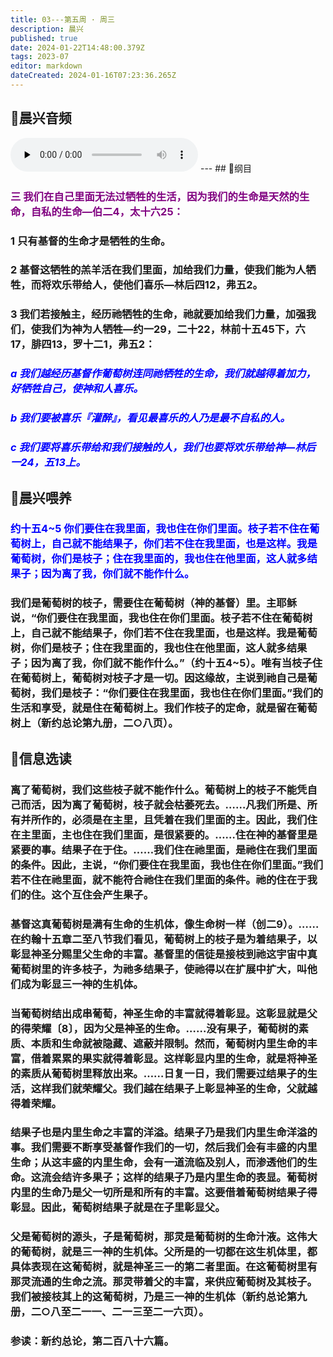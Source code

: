 ```yaml
---
title: 03---第五周 · 周三
description: 晨兴
published: true
date: 2024-01-22T14:48:00.379Z
tags: 2023-07
editor: markdown
dateCreated: 2024-01-16T07:23:36.265Z
---
```


## 🎵晨兴音频
<audio id="audio" controls="" preload="none">
      <source id="mp3" src="/2023-07/week5/week5day3.mp3">
</audio>
---
## 📖纲目

### **<font color=purple> 三 我们在自己里面无法过牺牲的生活，因为我们的生命是天然的生命，自私的生命—伯二4，太十六25：**</font>

### **1 只有基督的生命才是牺牲的生命。**

### **2 基督这牺牲的羔羊活在我们里面，加给我们力量，使我们能为人牺牲，而将欢乐带给人，使他们喜乐—林后四12，弗五2。**

### **3 我们若接触主，经历祂牺牲的生命，祂就要加给我们力量，加强我们，使我们为神为人牺牲—约一29，二十22，林前十五45下，六17，腓四13，罗十二1，弗五2：**

### ***<font color=blue> a 我们越经历基督作葡萄树连同祂牺牲的生命，我们就越得着加力，好牺牲自己，使神和人喜乐。***</font>

### ***<font color=blue> b 我们要被喜乐『灌醉』，看见最喜乐的人乃是最不自私的人。***</font>

### ***<font color=blue> c 我们要将喜乐带给和我们接触的人，我们也要将欢乐带给神—林后一24，五13上。***</font>

## 📖晨兴喂养

### <font color=blue> 约十五4~5    你们要住在我里面，我也住在你们里面。枝子若不住在葡萄树上，自己就不能结果子，你们若不住在我里面，也是这样。我是葡萄树，你们是枝子；住在我里面的，我也住在他里面，这人就多结果子；因为离了我，你们就不能作什么。</font>

### 我们是葡萄树的枝子，需要住在葡萄树（神的基督）里。主耶稣说，“你们要住在我里面，我也住在你们里面。枝子若不住在葡萄树上，自己就不能结果子，你们若不住在我里面，也是这样。我是葡萄树，你们是枝子；住在我里面的，我也住在他里面，这人就多结果子；因为离了我，你们就不能作什么。”（约十五4~5）。唯有当枝子住在葡萄树上，葡萄树对枝子才是一切。因这缘故，主说到祂自己是葡萄树，我们是枝子：“你们要住在我里面，我也住在你们里面。”我们的生活和享受，就是住在葡萄树上。我们作枝子的定命，就是留在葡萄树上（新约总论第九册，二○八页）。

## 📖信息选读

### 离了葡萄树，我们这些枝子就不能作什么。葡萄树上的枝子不能凭自己而活，因为离了葡萄树，枝子就会枯萎死去。……凡我们所是、所有并所作的，必须是在主里，且凭着在我们里面的主。因此，我们住在主里面，主也住在我们里面，是很紧要的。……住在神的基督里是紧要的事。结果子在于住。……我们住在祂里面，是祂住在我们里面的条件。因此，主说，“你们要住在我里面，我也住在你们里面。”我们若不住在祂里面，就不能符合祂住在我们里面的条件。祂的住在于我们的住。这个互住会产生果子。

### 基督这真葡萄树是满有生命的生机体，像生命树一样（创二9）。……在约翰十五章二至八节我们看见，葡萄树上的枝子是为着结果子，以彰显神圣分赐里父生命的丰富。基督里的信徒是接枝到祂这宇宙中真葡萄树里的许多枝子，为祂多结果子，使祂得以在扩展中扩大，叫他们成为彰显三一神的生机体。

### 当葡萄树结出成串葡萄，神圣生命的丰富就得着彰显。这彰显就是父的得荣耀〔8〕，因为父是神圣的生命。……没有果子，葡萄树的素质、本质和生命就被隐藏、遮蔽并限制。然而，葡萄树内里生命的丰富，借着累累的果实就得着彰显。这样彰显内里的生命，就是将神圣的素质从葡萄树里释放出来。……日复一日，我们需要过结果子的生活，这样我们就荣耀父。我们越在结果子上彰显神圣的生命，父就越得着荣耀。

### 结果子也是内里生命之丰富的洋溢。结果子乃是我们内里生命洋溢的事。我们需要不断享受基督作我们的一切，然后我们会有丰盛的内里生命；从这丰盛的内里生命，会有一道流临及别人，而渗透他们的生命。这流会结许多果子；这样的结果子乃是内里生命的表显。葡萄树内里的生命乃是父一切所是和所有的丰富。这要借着葡萄树结果子得彰显。因此，葡萄树结果子就是在子里彰显父。

### 父是葡萄树的源头，子是葡萄树，那灵是葡萄树的生命汁液。这伟大的葡萄树，就是三一神的生机体。父所是的一切都在这生机体里，都具体表现在这葡萄树，就是神圣三一的第二者里面。在这葡萄树里有那灵流通的生命之流。那灵带着父的丰富，来供应葡萄树及其枝子。我们被接枝其上的这葡萄树，乃是三一神的生机体（新约总论第九册，二○八至二一一、二一三至二一六页）。

### 参读：新约总论，第二百八十六篇。
<!-- Google tag (gtag.js) -->
<script async src="https://www.googletagmanager.com/gtag/js?id=G-1P8709Z16T"></script>
<script>
  window.dataLayer = window.dataLayer || [];
  function gtag(){dataLayer.push(arguments);}
  gtag('js', new Date());

  gtag('config', 'G-1P8709Z16T');
</script>